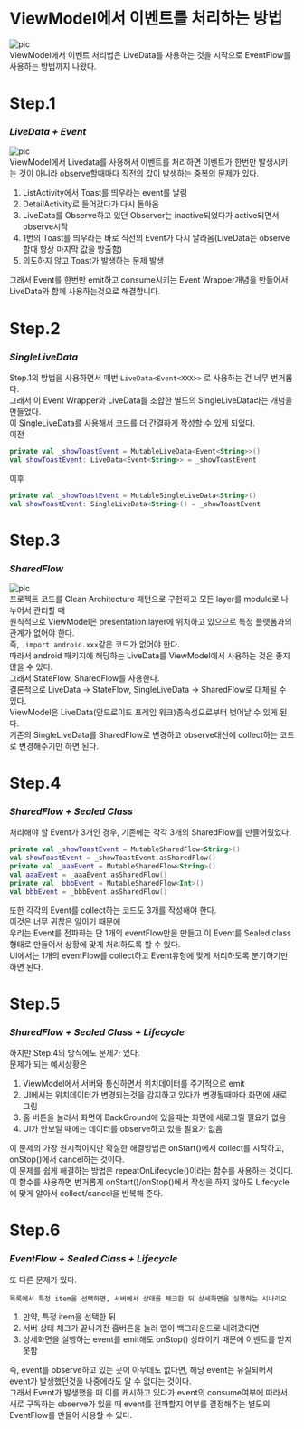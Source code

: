 **ViewModel에서 이벤트를 처리하는 방법**
==================================
![pic](https://miro.medium.com/max/1400/1*WvRhTqDJOTQUtrlvpMOotw.webp)   
ViewModel에서 이벤트 처리법은 LiveData를 사용하는 것을 시작으로 EventFlow를 사용하는 방법까지 나왔다.   
# **Step.1**
### *LiveData + Event*
![pic](https://miro.medium.com/max/884/0*cDZkky8Xk_lGyo3E.webp)   
ViewModel에서 Livedata를 사용해서 이벤트를 처리하면 이벤트가 한번만 발생시키는 것이 아니라 observe할때마다 직전의 값이 발생하는 중복의 문제가 있다.   
1. ListActivity에서 Toast를 띄우라는 event를 날림
2. DetailActivity로 들어갔다가 다시 돌아옴
3. LiveData를 Observe하고 있던 Observer는 inactive되었다가 active되면서 observe시작
4. 1번의 Toast를 띄우라는 바로 직전의 Event가 다시 날라옴(LiveData는 observe할때 항상 마지막 값을 방출함)
5. 의도하지 않고 Toast가 발생하는 문제 발생

그래서 Event를 한번만 emit하고 consume시키는 Event Wrapper개념을 만들어서 LiveData와 함께 사용하는것으로 해결합니다.

# **Step.2**
### *SingleLiveData*

Step.1의 방법을 사용하면서 매번 ```LiveData<Event<XXX>>``` 로 사용하는 건 너무 번거롭다.   
그래서 이 Event Wrapper와 LiveData를 조합한 별도의 SingleLiveData라는 개념을 만들었다.   
이 SingleLiveData를 사용해서 코드를 더 간결하게 작성할 수 있게 되었다.   
이전   
```kt
private val _showToastEvent = MutableLiveData<Event<String>>()
val showToastEvent: LiveData<Event<String>> = _showToastEvent
```
이후
```kt
private val _showToastEvent = MutableSingleLiveData<String>()
val showToastEvent: SingleLiveData<String>() = _showToastEvent
```
# **Step.3**
### *SharedFlow*

![pic](https://miro.medium.com/max/1400/0*R07ojNRzVbIngL0g.webp)   
프로젝트 코드를 Clean Architecture 패턴으로 구현하고 모든 layer를 module로 나누어서 관리할 때   
원칙적으로 ViewModel은 presentation layer에 위치하고 있으므로 특정 플랫폼과의 관계가 없어야 한다.   
즉, ``` import android.xxx```같은 코드가 없어야 한다.   
따라서 android 패키지에 해당하는 LiveData를 ViewModel에서 사용하는 것은 좋지 않을 수 있다.   
그래서 StateFlow, SharedFlow를 사용한다.   
결론적으로 LiveData -> StateFlow, SingleLiveData -> SharedFlow로 대체될 수 있다.   
ViewModel은 LiveData(안드로이드 프레임 워크)종속성으로부터 벗어날 수 있게 된다.   
기존의 SingleLiveData를 SharedFlow로 변경하고 observe대신에 collect하는 코드로 변경해주기만 하면 된다.
# **Step.4**
### *SharedFlow + Sealed Class*
처리해야 할 Event가 3개인 경우, 기존에는 각각 3개의 SharedFlow를 만들어줬었다.
```kt
private val _showToastEvent = MutableSharedFlow<String>()
val showToastEvent = _showToastEvent.asSharedFlow()
private val _aaaEvent = MutableSharedFlow<String>()
val aaaEvent = _aaaEvent.asSharedFlow()
private val _bbbEvent = MutableSharedFlow<Int>()
val bbbEvent = _bbbEvent.asSharedFlow()
```
또한 각각의 Event를 collect하는 코드도 3개를 작성해야 한다.   
이것은 너무 귀찮은 일이기 때문에   
우리는 Event를 전파하는 단 1개의 eventFlow만을 만들고 이 Event를 Sealed class 형태로 만들어서 상황에 맞게 처리하도록 할 수 있다.   
UI에서는 1개의 eventFlow를 collect하고 Event유형에 맞게 처리하도록 분기하기만 하면 된다.
# **Step.5**
### *SharedFlow + Sealed Class + Lifecycle*   
하지만 Step.4의 방식에도 문제가 있다.   
문제가 되는 예시상황은 
1. ViewModel에서 서버와 통신하면서 위치데이터를 주기적으로 emit
2. UI에서는 위치데이터가 변경되는것을 감지하고 있다가 변경될때마다 화면에 새로 그림
3. 홈 버튼을 눌러서 화면이 BackGround에 있을때는 화면에 새로그릴 필요가 없음
4. UI가 안보일 때에는 데이터를 observe하고 있을 필요가 없음

이 문제의 가장 원시적이지만 확실한 해결방법은 onStart()에서 collect를 시작하고, onStop()에서 cancel하는 것이다.   
이 문제를 쉽게 해결하는 방법은 repeatOnLifecycle()이라는 함수를 사용하는 것이다.   
이 함수를 사용하면 번거롭게 onStart()/onStop()에서 작성을 하지 않아도 Lifecycle에 맞게 알아서 collect/cancel을 반복해 준다.
# **Step.6**
### *EventFlow + Sealed Class + Lifecycle*
또 다른 문제가 있다. 
```
목록에서 특정 item을 선택하면, 서버에서 상태를 체크한 뒤 상세화면을 실행하는 시나리오
```
1. 만약, 특정 item을 선택한 뒤
2. 서버 상태 체크가 끝나기전 홈버튼을 눌러 앱이 백그라운드로 내려갔다면 
3. 상세화면을 실행하는 event를 emit해도 onStop() 상태이기 때문에 이벤트를 받지 못함   

즉, event를 observe하고 있는 곳이 아무데도 없다면,
해당 event는 유실되어서 event가 발생했던것을 나중에라도 알 수 없다는 것이다.   
그래서 Event가 발생했을 때 이를 캐시하고 있다가 event의 consume여부에 따라서 새로 구독하는 observe가 있을 때 event를 전파할지 여부를 결정해주는 별도의 EventFlow를 만들어 사용할 수 있다.
